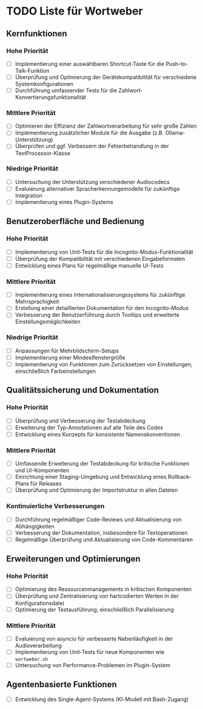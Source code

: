 # TODO Liste für Wortweber

## Kernfunktionen
### Hohe Priorität
- [ ] Implementierung einer auswählbaren Shortcut-Taste für die Push-to-Talk-Funktion
- [ ] Überprüfung und Optimierung der Gerätekompatibilität für verschiedene Systemkonfigurationen
- [ ] Durchführung umfassender Tests für die Zahlwort-Konvertierungsfunktionalität

### Mittlere Priorität
- [ ] Optimieren der Effizienz der Zahlwortverarbeitung für sehr große Zahlen
- [ ] Implementierung zusätzlicher Module für die Ausgabe (z.B. Ollama-Unterstützung)
- [ ] Überprüfen und ggf. Verbessern der Fehlerbehandlung in der TextProcessor-Klasse

### Niedrige Priorität
- [ ] Untersuchung der Unterstützung verschiedener Audiocodecs
- [ ] Evaluierung alternativer Spracherkennungsmodelle für zukünftige Integration
- [ ] Implementierung eines Plugin-Systems

## Benutzeroberfläche und Bedienung
### Hohe Priorität
- [ ] Implementierung von Unit-Tests für die Incognito-Modus-Funktionalität
- [ ] Überprüfung der Kompatibilität mit verschiedenen Eingabeformaten
- [ ] Entwicklung eines Plans für regelmäßige manuelle UI-Tests

### Mittlere Priorität
- [ ] Implementierung eines Internationalisierungssystems für zukünftige Mehrsprachigkeit
- [ ] Erstellung einer detaillierten Dokumentation für den Incognito-Modus
- [ ] Verbesserung der Benutzerführung durch Tooltips und erweiterte Einstellungsmöglichkeiten

### Niedrige Priorität
- [ ] Anpassungen für Mehrbildschirm-Setups
- [ ] Implementierung einer Mindestfenstergröße
- [ ] Implementierung von Funktionen zum Zurücksetzen von Einstellungen, einschließlich Farbeinstellungen

## Qualitätssicherung und Dokumentation
### Hohe Priorität
- [ ] Überprüfung und Verbesserung der Testabdeckung
- [ ] Erweiterung der Typ-Annotationen auf alle Teile des Codes
- [ ] Entwicklung eines Konzepts für konsistente Namenskonventionen

### Mittlere Priorität
- [ ] Umfassende Erweiterung der Testabdeckung für kritische Funktionen und UI-Komponenten
- [ ] Einrichtung einer Staging-Umgebung und Entwicklung eines Rollback-Plans für Releases
- [ ] Überprüfung und Optimierung der Importstruktur in allen Dateien

### Kontinuierliche Verbesserungen
- [ ] Durchführung regelmäßiger Code-Reviews und Aktualisierung von Abhängigkeiten
- [ ] Verbesserung der Dokumentation, insbesondere für Textoperationen
- [ ] Regelmäßige Überprüfung und Aktualisierung von Code-Kommentaren

## Erweiterungen und Optimierungen
### Hohe Priorität
- [ ] Optimierung des Ressourcenmanagements in kritischen Komponenten
- [ ] Überprüfung und Zentralisierung von hartcodierten Werten in der Konfigurationsdatei
- [ ] Optimierung der Testausführung, einschließlich Parallelisierung

### Mittlere Priorität
- [ ] Evaluierung von asyncio für verbesserte Nebenläufigkeit in der Audioverarbeitung
- [ ] Implementierung von Unit-Tests für neue Komponenten wie `wortweber.sh`
- [ ] Untersuchung von Performance-Problemen im Plugin-System

## Agentenbasierte Funktionen
- [ ] Entwicklung des Single-Agent-Systems (KI-Modell mit Bash-Zugang)
